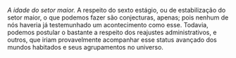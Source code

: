 ﻿<em>A idade do setor maior.</em> A respeito do sexto estágio, ou de estabilização do setor maior, o que podemos fazer são conjecturas, apenas; pois nenhum de nós haveria já testemunhado um acontecimento como esse. Todavia, podemos postular o bastante a respeito dos reajustes administrativos, e outros, que iriam provavelmente acompanhar esse status avançado dos mundos habitados e seus agrupamentos no universo.